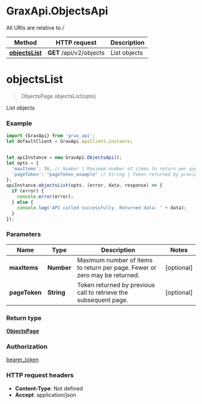 # GraxApi.ObjectsApi

All URIs are relative to */*

Method | HTTP request | Description
------------- | ------------- | -------------
[**objectsList**](ObjectsApi.md#objectsList) | **GET** /api/v2/objects | List objects

<a name="objectsList"></a>
# **objectsList**
> ObjectsPage objectsList(opts)

List objects

### Example
```javascript
import {GraxApi} from 'grax_api';
let defaultClient = GraxApi.ApiClient.instance;


let apiInstance = new GraxApi.ObjectsApi();
let opts = { 
  'maxItems': 56, // Number | Maximum number of items to return per page. Fewer or zero may be returned.
  'pageToken': "pageToken_example" // String | Token returned by previous call to retrieve the subsequent page.
};
apiInstance.objectsList(opts, (error, data, response) => {
  if (error) {
    console.error(error);
  } else {
    console.log('API called successfully. Returned data: ' + data);
  }
});
```

### Parameters

Name | Type | Description  | Notes
------------- | ------------- | ------------- | -------------
 **maxItems** | **Number**| Maximum number of items to return per page. Fewer or zero may be returned. | [optional] 
 **pageToken** | **String**| Token returned by previous call to retrieve the subsequent page. | [optional] 

### Return type

[**ObjectsPage**](ObjectsPage.md)

### Authorization

[bearer_token](../README.md#bearer_token)

### HTTP request headers

 - **Content-Type**: Not defined
 - **Accept**: application/json

